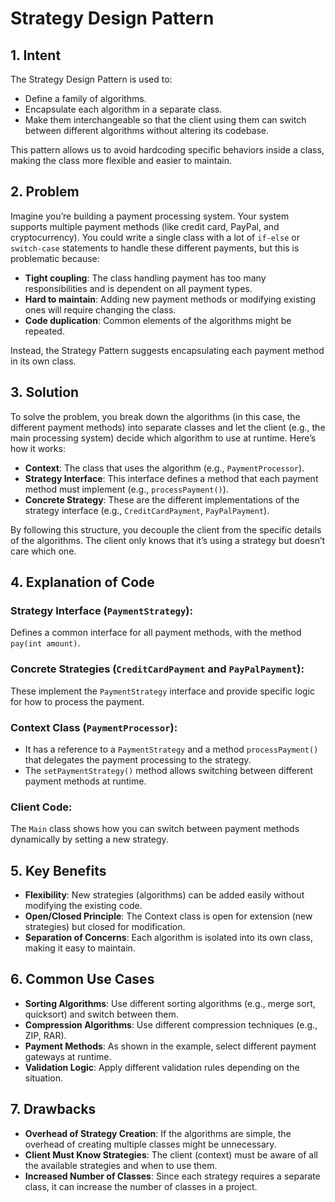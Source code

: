 
# Strategy Design Pattern

## 1. Intent
The Strategy Design Pattern is used to:

- Define a family of algorithms.
- Encapsulate each algorithm in a separate class.
- Make them interchangeable so that the client using them can switch between different algorithms without altering its codebase.

This pattern allows us to avoid hardcoding specific behaviors inside a class, making the class more flexible and easier to maintain.

## 2. Problem
Imagine you’re building a payment processing system. Your system supports multiple payment methods (like credit card, PayPal, and cryptocurrency). You could write a single class with a lot of `if-else` or `switch-case` statements to handle these different payments, but this is problematic because:

- **Tight coupling**: The class handling payment has too many responsibilities and is dependent on all payment types.
- **Hard to maintain**: Adding new payment methods or modifying existing ones will require changing the class.
- **Code duplication**: Common elements of the algorithms might be repeated.

Instead, the Strategy Pattern suggests encapsulating each payment method in its own class.

## 3. Solution
To solve the problem, you break down the algorithms (in this case, the different payment methods) into separate classes and let the client (e.g., the main processing system) decide which algorithm to use at runtime. Here’s how it works:

- **Context**: The class that uses the algorithm (e.g., `PaymentProcessor`).
- **Strategy Interface**: This interface defines a method that each payment method must implement (e.g., `processPayment()`).
- **Concrete Strategy**: These are the different implementations of the strategy interface (e.g., `CreditCardPayment`, `PayPalPayment`).

By following this structure, you decouple the client from the specific details of the algorithms. The client only knows that it’s using a strategy but doesn’t care which one.

## 4. Explanation of Code

### Strategy Interface (`PaymentStrategy`):
Defines a common interface for all payment methods, with the method `pay(int amount)`.

### Concrete Strategies (`CreditCardPayment` and `PayPalPayment`):
These implement the `PaymentStrategy` interface and provide specific logic for how to process the payment.

### Context Class (`PaymentProcessor`):
- It has a reference to a `PaymentStrategy` and a method `processPayment()` that delegates the payment processing to the strategy.
- The `setPaymentStrategy()` method allows switching between different payment methods at runtime.

### Client Code:
The `Main` class shows how you can switch between payment methods dynamically by setting a new strategy.

## 5. Key Benefits
- **Flexibility**: New strategies (algorithms) can be added easily without modifying the existing code.
- **Open/Closed Principle**: The Context class is open for extension (new strategies) but closed for modification.
- **Separation of Concerns**: Each algorithm is isolated into its own class, making it easy to maintain.

## 6. Common Use Cases
- **Sorting Algorithms**: Use different sorting algorithms (e.g., merge sort, quicksort) and switch between them.
- **Compression Algorithms**: Use different compression techniques (e.g., ZIP, RAR).
- **Payment Methods**: As shown in the example, select different payment gateways at runtime.
- **Validation Logic**: Apply different validation rules depending on the situation.

## 7. Drawbacks
- **Overhead of Strategy Creation**: If the algorithms are simple, the overhead of creating multiple classes might be unnecessary.
- **Client Must Know Strategies**: The client (context) must be aware of all the available strategies and when to use them.
- **Increased Number of Classes**: Since each strategy requires a separate class, it can increase the number of classes in a project.
